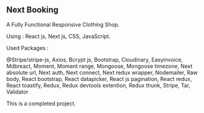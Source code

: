 ## Next Booking

A Fully Functional Responsive Clothing Shop.

Using : React js, Next js, CSS, JavaScript.

Used Packages :

@Stripe/stripe-js, 
Axios,
Bcrypt js,
Bootstrap,
Cloudinary,
Easyinvoice,
Mdbreact,
Moment,
Moment range,
Mongoose,
Mongoose timezone,
Next absolute url,
Next auth,
Next connect,
Next redux wrapper,
Nodemailer,
Raw body,
React bootstrap,
React datapicker,
React js pagination,
React redux,
React toastify,
Redux,
Redux devtools extention,
Redux thunk,
Stripe,
Tar,
Validator

This is a completed project.
